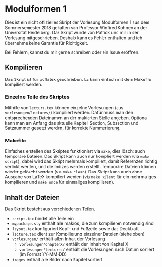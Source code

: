 # Modulformen 1

Dies ist ein nicht offizielles Skript der Vorlesung Modulformen 1 aus dem Sommersemester 2018 gehalten von Professor Winfired Kohnen an der Universität Heidelberg.
Das Skript wurde von Patrick und mir in der Vorlesung mitgeschrieben.
Deshalb kann es Fehler enthalten und ich übernehme keine Garantie für Richtigkeit.

Bei Fehlern, kannst du mir gerne schreiben oder ein Issue eröffnen.

## Kompilieren

Das Skript ist für pdflatex geschrieben.
Es kann einfach mit dem Makefile kompiliert werden.

### Einzelne Teile des Skriptes

Mithilfe von `lecture.tex` können einzelne Vorlesungen (aus `vorlesungen/lectures/`) kompiliert werden.
Dafür muss man den entsprechenden Dateinamen an der makierten Stelle angeben.
Optional kann man am Anfang das aktuelle Kapitel, Section, Subsection und Satznummer gesetzt werden, für korrekte Nummerierung.

### Makefile

Einfaches erstellen des Skriptes funktioniert via `make`, dies löscht auch temporäre Dateien.
Das Skript kann auch nur kompliert werden (via `make script`), dabei wird das Skript mehrmals kompiliert, damit Referenzen richtig verlinkt werden, und die Indizes werden erstellt.
Temporäre Dateien können wieder gelöscht werden (via `make clean`).
Das Skript kann auch ohne Ausgabe von LaTeX kompiliert werden (via `make silent` für ein mehrmaliges kompilieren und `make once` für einmaliges kompilieren).

## Inhalt der Dateien

Das Skript besteht aus verschiedenen Teilen.
- `script.tex` bindet alle Teile ein
- `mypackage.sty` enthält alle makros, die zum kompilieren notwendig sind
- `layout.tex` konfiguriert Kopf- und Fußzeile sowie das Deckblatt
- `lecture.tex` dient zur Kompilierung einzelner Dateien (siehe oben)
- `vorlesungen/` enthält allen Inhalt der Vorlesung
    - `vorlesungen/chapterX/` enthält den Inhalt von Kapitel X
    - `vorlesungen/lectures/` enthält die Vorlesungen nach Datum sortiert (im Format YY-MM-DD)
- `images` enthält alle Bilder nach Kapitel sortiert